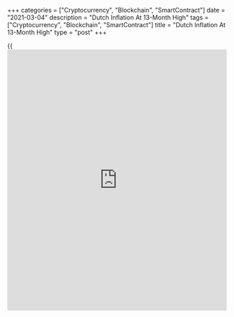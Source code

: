 +++
categories = ["Cryptocurrency", "Blockchain", "SmartContract"]
date = "2021-03-04"
description = "Dutch Inflation At 13-Month High"
tags = ["Cryptocurrency", "Blockchain", "SmartContract"]
title = "Dutch Inflation At 13-Month High"
type = "post"
+++

{{<iframe id="large-banner" src="https://www.bounty.group/#slide=19.0" width="100%" height="600" scrolling="no" style="border: 0px solid rgb(216, 221, 230); border-radius: 3px;">}}

Dutch consumer price inflation rose to the highest in thirteen months in
February, data from the Central Bureau of Statistics showed on Thursday.

The consumer price index rose 1.8 percent year-on-year in February,
following a 1.6 percent increase in January.

A similar higher rate of inflation was seen in January last year.

Prices for fuels was 0.7 percent higher in February, while motor fuels
were 5.4 percent cheaper.

Inflation based on the Harmonized Index of Consumer Prices, or HICP,
rose to 1.9 percent in February from 1.6 percent in the previous month.

For comments and feedback [contact](https://www.playgroundfx.com/contact/): editorial@rtt[news](https://www.letsplayfx.com/blog/forex-news-website/).com

[Economic News][1]

 **What parts of the world are seeing the best (and worst) economic
performances lately? Click[here][2] to check out our [Econ Scorecard][2]
and find out! See up-to-the-moment [ranking](https://www.playgroundfx.com/blog/crypto-exchange-ranking/)s for the best and worst
performers in [GDP][3], [unemployment rate][4], [inflation][2] and much
more.**

   1. www.rtt[news](https://www.letsplayfx.com/blog/forex-news-website/).com/Content/EconomicNews.aspx
   2. www.rtt[news](https://www.letsplayfx.com/blog/forex-news-website/).com/economic-scorecard/world-rank/CPI/highest-performance.aspx
   3. www.rtt[news](https://www.letsplayfx.com/blog/forex-news-website/).com/economic-scorecard/world-rank/GDP/highest-performance.aspx
   4. www.rtt[news](https://www.letsplayfx.com/blog/forex-news-website/).com/economic-scorecard/world-rank/unemployment-rate/lowest-performance.aspx
